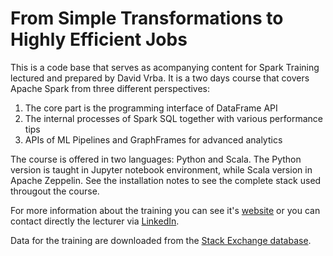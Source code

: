 # From Simple Transformations to Highly Efficient Jobs

This is a code base that serves as acompanying content for Spark Training lectured and prepared by David Vrba. It is a two days course that covers Apache Spark from three different perspectives:

1. The core part is the programming interface of DataFrame API
2. The internal processes of Spark SQL together with various performance tips
3. APIs of ML Pipelines and GraphFrames for advanced analytics

The course is offered in two languages: Python and Scala. The Python version is taught in Jupyter notebook environment, while Scala version in Apache Zeppelin. See the installation notes to see the complete stack used througout the course.

For more information about the training you can see it's [website](http://www.datascript.cz/en/courses/open-source/apache-spark-from-simple-transformations-to-highly-efficient-jobs/) or you can contact directly the lecturer via [LinkedIn](http://www.linkedin.com/in/vrba-david).

Data for the training are downloaded from the [Stack Exchange database](https://archive.org/details/stackexchange).